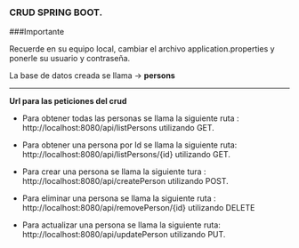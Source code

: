 ### CRUD SPRING BOOT.


###Importante

Recuerde en su equipo local, cambiar el archivo application.properties y ponerle
su usuario y contraseña.

La base de datos creada se llama -> **persons**


------------


**Url para las peticiones del crud**
- Para obtener todas las personas se llama la siguiente ruta : http://localhost:8080/api/listPersons utilizando GET.

- Para obtener una persona por Id se llama la siguiente ruta:
  http://localhost:8080/api/listPersons/{id} utilizando GET.

- Para crear una persona se llama la siguiente tura :
  http://localhost:8080/api/createPerson utilizando POST.

- Para eliminar una persona se llama la siguiente ruta :
  http://localhost:8080/api/removePerson/{id} utilizando DELETE

- Para actualizar una persona se llama la siguiente ruta:
  http://localhost:8080/api/updatePerson utilizando PUT.


